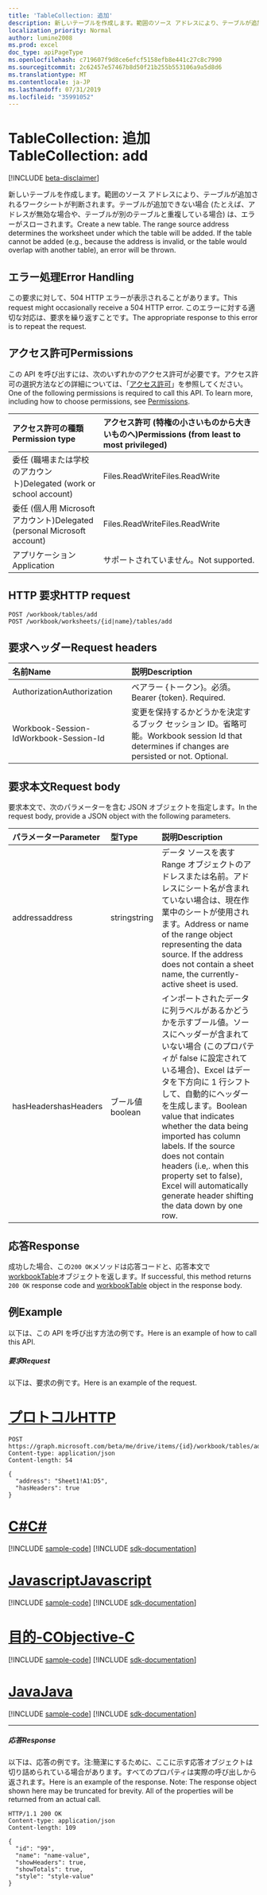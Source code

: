 ```yaml
---
title: 'TableCollection: 追加'
description: 新しいテーブルを作成します。範囲のソース アドレスにより、テーブルが追加されるワークシートが判断されます。テーブルが追加できない場合 (たとえば、アドレスが無効な場合や、テーブルが別のテーブルと重複している場合) は、エラーがスローされます。
localization_priority: Normal
author: lumine2008
ms.prod: excel
doc_type: apiPageType
ms.openlocfilehash: c719607f9d8ce6efcf5158efb8e441c27c8c7990
ms.sourcegitcommit: 2c62457e57467b8d50f21b255b553106a9a5d8d6
ms.translationtype: MT
ms.contentlocale: ja-JP
ms.lasthandoff: 07/31/2019
ms.locfileid: "35991052"
---
```

# <a name="tablecollection-add"></a><span data-ttu-id="6c442-105">TableCollection: 追加</span><span class="sxs-lookup"><span data-stu-id="6c442-105">TableCollection: add</span></span>

[!INCLUDE [beta-disclaimer](../../includes/beta-disclaimer.md)]

<span data-ttu-id="6c442-p102">新しいテーブルを作成します。範囲のソース アドレスにより、テーブルが追加されるワークシートが判断されます。テーブルが追加できない場合 (たとえば、アドレスが無効な場合や、テーブルが別のテーブルと重複している場合) は、エラーがスローされます。</span><span class="sxs-lookup"><span data-stu-id="6c442-p102">Create a new table. The range source address determines the worksheet under which the table will be added. If the table cannot be added (e.g., because the address is invalid, or the table would overlap with another table), an error will be thrown.</span></span>

## <a name="error-handling"></a><span data-ttu-id="6c442-109">エラー処理</span><span class="sxs-lookup"><span data-stu-id="6c442-109">Error Handling</span></span>

<span data-ttu-id="6c442-110">この要求に対して、504 HTTP エラーが表示されることがあります。</span><span class="sxs-lookup"><span data-stu-id="6c442-110">This request might occasionally receive a 504 HTTP error.</span></span> <span data-ttu-id="6c442-111">このエラーに対する適切な対応は、要求を繰り返すことです。</span><span class="sxs-lookup"><span data-stu-id="6c442-111">The appropriate response to this error is to repeat the request.</span></span>

## <a name="permissions"></a><span data-ttu-id="6c442-112">アクセス許可</span><span class="sxs-lookup"><span data-stu-id="6c442-112">Permissions</span></span>
<span data-ttu-id="6c442-p104">この API を呼び出すには、次のいずれかのアクセス許可が必要です。アクセス許可の選択方法などの詳細については、「[アクセス許可](/graph/permissions-reference)」を参照してください。</span><span class="sxs-lookup"><span data-stu-id="6c442-p104">One of the following permissions is required to call this API. To learn more, including how to choose permissions, see [Permissions](/graph/permissions-reference).</span></span>

|<span data-ttu-id="6c442-115">アクセス許可の種類</span><span class="sxs-lookup"><span data-stu-id="6c442-115">Permission type</span></span>      | <span data-ttu-id="6c442-116">アクセス許可 (特権の小さいものから大きいものへ)</span><span class="sxs-lookup"><span data-stu-id="6c442-116">Permissions (from least to most privileged)</span></span>              |
|:--------------------|:---------------------------------------------------------|
|<span data-ttu-id="6c442-117">委任 (職場または学校のアカウント)</span><span class="sxs-lookup"><span data-stu-id="6c442-117">Delegated (work or school account)</span></span> | <span data-ttu-id="6c442-118">Files.ReadWrite</span><span class="sxs-lookup"><span data-stu-id="6c442-118">Files.ReadWrite</span></span>    |
|<span data-ttu-id="6c442-119">委任 (個人用 Microsoft アカウント)</span><span class="sxs-lookup"><span data-stu-id="6c442-119">Delegated (personal Microsoft account)</span></span> | <span data-ttu-id="6c442-120">Files.ReadWrite</span><span class="sxs-lookup"><span data-stu-id="6c442-120">Files.ReadWrite</span></span>    |
|<span data-ttu-id="6c442-121">アプリケーション</span><span class="sxs-lookup"><span data-stu-id="6c442-121">Application</span></span> | <span data-ttu-id="6c442-122">サポートされていません。</span><span class="sxs-lookup"><span data-stu-id="6c442-122">Not supported.</span></span> |

## <a name="http-request"></a><span data-ttu-id="6c442-123">HTTP 要求</span><span class="sxs-lookup"><span data-stu-id="6c442-123">HTTP request</span></span>
<!-- { "blockType": "ignored" } -->
```http
POST /workbook/tables/add
POST /workbook/worksheets/{id|name}/tables/add

```
## <a name="request-headers"></a><span data-ttu-id="6c442-124">要求ヘッダー</span><span class="sxs-lookup"><span data-stu-id="6c442-124">Request headers</span></span>
| <span data-ttu-id="6c442-125">名前</span><span class="sxs-lookup"><span data-stu-id="6c442-125">Name</span></span>       | <span data-ttu-id="6c442-126">説明</span><span class="sxs-lookup"><span data-stu-id="6c442-126">Description</span></span>|
|:---------------|:----------|
| <span data-ttu-id="6c442-127">Authorization</span><span class="sxs-lookup"><span data-stu-id="6c442-127">Authorization</span></span>  | <span data-ttu-id="6c442-p105">ベアラー {トークン}。必須。</span><span class="sxs-lookup"><span data-stu-id="6c442-p105">Bearer {token}. Required.</span></span> |
| <span data-ttu-id="6c442-130">Workbook-Session-Id</span><span class="sxs-lookup"><span data-stu-id="6c442-130">Workbook-Session-Id</span></span>  | <span data-ttu-id="6c442-p106">変更を保持するかどうかを決定するブック セッション ID。省略可能。</span><span class="sxs-lookup"><span data-stu-id="6c442-p106">Workbook session Id that determines if changes are persisted or not. Optional.</span></span>|

## <a name="request-body"></a><span data-ttu-id="6c442-133">要求本文</span><span class="sxs-lookup"><span data-stu-id="6c442-133">Request body</span></span>
<span data-ttu-id="6c442-134">要求本文で、次のパラメーターを含む JSON オブジェクトを指定します。</span><span class="sxs-lookup"><span data-stu-id="6c442-134">In the request body, provide a JSON object with the following parameters.</span></span>

| <span data-ttu-id="6c442-135">パラメーター</span><span class="sxs-lookup"><span data-stu-id="6c442-135">Parameter</span></span>    | <span data-ttu-id="6c442-136">型</span><span class="sxs-lookup"><span data-stu-id="6c442-136">Type</span></span>   |<span data-ttu-id="6c442-137">説明</span><span class="sxs-lookup"><span data-stu-id="6c442-137">Description</span></span>|
|:---------------|:--------|:----------|
|<span data-ttu-id="6c442-138">address</span><span class="sxs-lookup"><span data-stu-id="6c442-138">address</span></span>|<span data-ttu-id="6c442-139">string</span><span class="sxs-lookup"><span data-stu-id="6c442-139">string</span></span>|<span data-ttu-id="6c442-p107">データ ソースを表す Range オブジェクトのアドレスまたは名前。アドレスにシート名が含まれていない場合は、現在作業中のシートが使用されます。</span><span class="sxs-lookup"><span data-stu-id="6c442-p107">Address or name of the range object representing the data source. If the address does not contain a sheet name, the currently-active sheet is used.</span></span>|
|<span data-ttu-id="6c442-142">hasHeaders</span><span class="sxs-lookup"><span data-stu-id="6c442-142">hasHeaders</span></span>|<span data-ttu-id="6c442-143">ブール値</span><span class="sxs-lookup"><span data-stu-id="6c442-143">boolean</span></span>|<span data-ttu-id="6c442-p108">インポートされたデータに列ラベルがあるかどうかを示すブール値。ソースにヘッダーが含まれていない場合 (このプロパティが false に設定されている場合)、Excel はデータを下方向に 1 行シフトして、自動的にヘッダーを生成します。</span><span class="sxs-lookup"><span data-stu-id="6c442-p108">Boolean value that indicates whether the data being imported has column labels. If the source does not contain headers (i.e,. when this property set to false), Excel will automatically generate header shifting the data down by one row.</span></span>|

## <a name="response"></a><span data-ttu-id="6c442-147">応答</span><span class="sxs-lookup"><span data-stu-id="6c442-147">Response</span></span>

<span data-ttu-id="6c442-148">成功した場合、この`200 OK`メソッドは応答コードと、応答本文で[workbookTable](../resources/workbooktable.md)オブジェクトを返します。</span><span class="sxs-lookup"><span data-stu-id="6c442-148">If successful, this method returns `200 OK` response code and [workbookTable](../resources/workbooktable.md) object in the response body.</span></span>

## <a name="example"></a><span data-ttu-id="6c442-149">例</span><span class="sxs-lookup"><span data-stu-id="6c442-149">Example</span></span>
<span data-ttu-id="6c442-150">以下は、この API を呼び出す方法の例です。</span><span class="sxs-lookup"><span data-stu-id="6c442-150">Here is an example of how to call this API.</span></span>
##### <a name="request"></a><span data-ttu-id="6c442-151">要求</span><span class="sxs-lookup"><span data-stu-id="6c442-151">Request</span></span>
<span data-ttu-id="6c442-152">以下は、要求の例です。</span><span class="sxs-lookup"><span data-stu-id="6c442-152">Here is an example of the request.</span></span>

# <a name="httptabhttp"></a>[<span data-ttu-id="6c442-153">プロトコル</span><span class="sxs-lookup"><span data-stu-id="6c442-153">HTTP</span></span>](#tab/http)
<!-- {
  "blockType": "request",
  "name": "tablecollection_add"
}-->
```http
POST https://graph.microsoft.com/beta/me/drive/items/{id}/workbook/tables/add
Content-type: application/json
Content-length: 54

{
  "address": "Sheet1!A1:D5",
  "hasHeaders": true
}
```
# <a name="ctabcsharp"></a>[<span data-ttu-id="6c442-154">C#</span><span class="sxs-lookup"><span data-stu-id="6c442-154">C#</span></span>](#tab/csharp)
[!INCLUDE [sample-code](../includes/snippets/csharp/tablecollection-add-csharp-snippets.md)]
[!INCLUDE [sdk-documentation](../includes/snippets/snippets-sdk-documentation-link.md)]

# <a name="javascripttabjavascript"></a>[<span data-ttu-id="6c442-155">Javascript</span><span class="sxs-lookup"><span data-stu-id="6c442-155">Javascript</span></span>](#tab/javascript)
[!INCLUDE [sample-code](../includes/snippets/javascript/tablecollection-add-javascript-snippets.md)]
[!INCLUDE [sdk-documentation](../includes/snippets/snippets-sdk-documentation-link.md)]

# <a name="objective-ctabobjc"></a>[<span data-ttu-id="6c442-156">目的-C</span><span class="sxs-lookup"><span data-stu-id="6c442-156">Objective-C</span></span>](#tab/objc)
[!INCLUDE [sample-code](../includes/snippets/objc/tablecollection-add-objc-snippets.md)]
[!INCLUDE [sdk-documentation](../includes/snippets/snippets-sdk-documentation-link.md)]

# <a name="javatabjava"></a>[<span data-ttu-id="6c442-157">Java</span><span class="sxs-lookup"><span data-stu-id="6c442-157">Java</span></span>](#tab/java)
[!INCLUDE [sample-code](../includes/snippets/java/tablecollection-add-java-snippets.md)]
[!INCLUDE [sdk-documentation](../includes/snippets/snippets-sdk-documentation-link.md)]

---


##### <a name="response"></a><span data-ttu-id="6c442-158">応答</span><span class="sxs-lookup"><span data-stu-id="6c442-158">Response</span></span>
<span data-ttu-id="6c442-p109">以下は、応答の例です。注:簡潔にするために、ここに示す応答オブジェクトは切り詰められている場合があります。すべてのプロパティは実際の呼び出しから返されます。</span><span class="sxs-lookup"><span data-stu-id="6c442-p109">Here is an example of the response. Note: The response object shown here may be truncated for brevity. All of the properties will be returned from an actual call.</span></span>
<!-- {
  "blockType": "response",
  "truncated": true,
  "@odata.type": "microsoft.graph.workbookTable"
} -->
```http
HTTP/1.1 200 OK
Content-type: application/json
Content-length: 109

{
  "id": "99",
  "name": "name-value",
  "showHeaders": true,
  "showTotals": true,
  "style": "style-value"
}
```

<!-- uuid: 8fcb5dbc-d5aa-4681-8e31-b001d5168d79
2015-10-25 14:57:30 UTC -->
<!--
{
  "type": "#page.annotation",
  "description": "TableCollection: add",
  "keywords": "",
  "section": "documentation",
  "tocPath": "",
  "suppressions": [
  ]
}
-->
